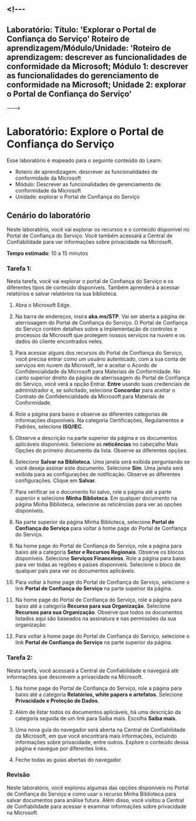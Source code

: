 <a name="---"></a><!---
---
Laboratório: Título: 'Explorar o Portal de Confiança do Serviço' Roteiro de aprendizagem/Módulo/Unidade: 'Roteiro de aprendizagem: descrever as funcionalidades de conformidade da Microsoft; Módulo 1: descrever as funcionalidades do gerenciamento de conformidade na Microsoft; Unidade 2: explorar o Portal de Confiança do Serviço'
---
--->

# <a name="lab-explore-the-service-trust-portal"></a>Laboratório: Explore o Portal de Confiança do Serviço

Esse laboratório é mapeado para o seguinte conteúdo do Learn:

- Roteiro de aprendizagem: descrever as funcionalidades de conformidade da Microsoft
- Módulo: Descrever as funcionalidades de gerenciamento de conformidade da Microsoft
- Unidade: explorar o Portal de Confiança do Serviço

## <a name="lab-scenario"></a>Cenário do laboratório

Neste laboratório, você vai explorar os recursos e o conteúdo disponível no Portal de Confiança do Serviço. Você também acessará a Central de Confiabilidade para ver informações sobre privacidade na Microsoft.

**Tempo estimado**: 10 a 15 minutos

### <a name="task-1"></a>Tarefa 1:

Nesta tarefa, você vai explorar o portal de Confiança do Serviço e os diferentes tipos de conteúdo disponíveis. Também aprenderá a acessar relatórios e salvar relatórios na sua biblioteca.

1. Abra o Microsoft Edge.

1. Na barra de endereços, insira **aka.ms/STP**. Vai ser aberta a página de aterrissagem do Portal de Confiança do Serviço. O Portal de Confiança do Serviço contém detalhes sobre a implementação de controles e processos da Microsoft que protegem nossos serviços na nuvem e os dados do cliente encontrados neles.

1. Para acessar alguns dos recursos do Portal de Confiança do Serviço, você precisa entrar como um usuário autenticado, com a sua conta de serviços em nuvem da Microsoft, ler e aceitar o Acordo de Confidencialidade da Microsoft para Materiais de Conformidade. No canto superior direito da página de aterrissagem do Portal de Confiança do Serviço, você verá a opção Entrar.  **Entre** usando suas credenciais de administrador e, se solicitado, selecione **Concordar** para aceitar o Contrato de Confidencialidade da Microsoft para Materiais de Conformidade.

1. Role a página para baixo e observe as diferentes categorias de informações disponíveis. Na categoria Certificações, Regulamentos e Padrões, selecione **ISO/IEC**.

1. Observe a descrição na parte superior da página e os documentos aplicáveis disponíveis.  Selecione as **reticências** no cabeçalho Mais Opções do primeiro documento da lista.  Observe as diferentes opções.

1. Selecione **Salvar na Biblioteca**.  Uma janela será exibida perguntando se você deseja assinar este documento.  Selecione **Sim**. Uma janela será exibida para as configurações de notificação. Observe as diferentes configurações. Clique em **Salvar**.

1. Para verificar se o documento foi salvo, role a página até a parte superior e selecione **Minha Biblioteca**.  Em qualquer documento na página Minha Biblioteca, selecione as reticências para ver as opções disponíveis.

1. Na parte superior da página Minha Biblioteca, selecione **Portal de Confiança do Serviço** para voltar à home page do Portal de Confiança do Serviço.

1. Na home page do Portal de Confiança do Serviço, role a página para baixo até a categoria **Setor e Recursos Regionais**.  Observe os blocos disponíveis.  Selecione **Serviços Financeiros**.  Role a página para baixo para ver todas as regiões e países disponíveis.  Selecione o bloco de qualquer país para ver os documentos aplicáveis.

1. Para voltar à home page do Portal de Confiança do Serviço, selecione o link **Portal de Confiança do Serviço** na parte superior da página.

1. Na home page do Portal de Confiança do Serviço, role a página para baixo até a categoria **Recurso para sua Organização**. Selecione **Recursos para sua Organização**.  Observe que todos os documentos listados aqui são baseados na assinatura e nas permissões da sua organização.

1. Para voltar à home page do Portal de Confiança do Serviço, selecione o link **Portal de Confiança do Serviço** na parte superior da página.

### <a name="task-2"></a>Tarefa 2:

Nesta tarefa, você acessará a Central de Confiabilidade e navegará até informações que descrevem a privacidade na Microsoft.

1. Na home page do Portal de Confiança do Serviço, role a página para baixo até a categoria **Relatórios, white papers e artefatos**. Selecione **Privacidade e Proteção de Dados**.  

1. Além de listar todos os documentos aplicáveis, há uma descrição da categoria seguida de um link para Saiba mais.  Escolha **Saiba mais**.

1. Uma nova guia do navegador será aberta na Central de Confiabilidade da Microsoft, em que você encontrará mais informações, incluindo informações sobre privacidade, entre outros. Explore o conteúdo dessa página e navegue por diferentes links.

1. Feche todas as guias abertas do navegador.

### <a name="review"></a>Revisão

Neste laboratório, você explorou algumas das opções disponíveis no Portal de Confiança do Serviço e como usar o recurso Minha Biblioteca para salvar documentos para análise futura.  Além disso, você visitou a Central de Confiabilidade para acessar e examinar informações sobre privacidade na Microsoft.
